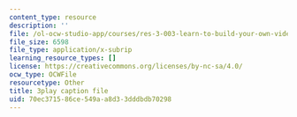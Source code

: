 ```yaml
---
content_type: resource
description: ''
file: /ol-ocw-studio-app/courses/res-3-003-learn-to-build-your-own-videogame-with-the-unity-game-engine-and-microsoft-kinect-january-iap-2017/70ec371586ce549aa8d33dddbdb70298_a4snWHyNTJ4.vtt
file_size: 6598
file_type: application/x-subrip
learning_resource_types: []
license: https://creativecommons.org/licenses/by-nc-sa/4.0/
ocw_type: OCWFile
resourcetype: Other
title: 3play caption file
uid: 70ec3715-86ce-549a-a8d3-3dddbdb70298
---
```

